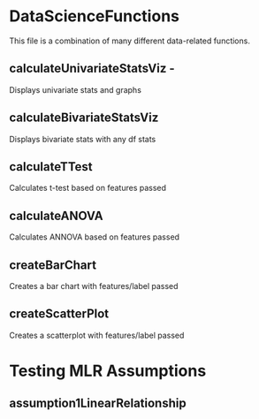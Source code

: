 # DataScienceFunctions
This file is a combination of many different data-related functions.

## calculateUnivariateStatsViz -
Displays univariate stats and graphs

## calculateBivariateStatsViz
Displays bivariate stats with any df stats

## calculateTTest
Calculates t-test based on features passed

## calculateANOVA
Calculates ANNOVA based on features passed

## createBarChart
Creates a bar chart with features/label passed

## createScatterPlot
Creates a scatterplot with features/label passed

# Testing MLR Assumptions

## assumption1LinearRelationship
